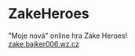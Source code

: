 # ZakeHeroes
"Moje nová" online hra Zake Heroes!
<br>
<a href="http://zake.bajker006.wz.cz/">zake.bajker006.wz.cz</a>
